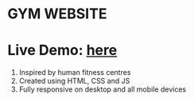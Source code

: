 # GYM WEBSITE 

# Live Demo: [here](https://mahn-bonnie.github.io/gymwebsite.github.io/)

 1. Inspired by human fitness centres
 2. Created using HTML, CSS and JS
 3. Fully responsive on desktop and all mobile devices 
